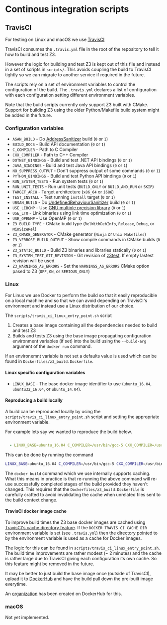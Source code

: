 # Continous integration scripts

## TravisCI

For testing on Linux and macOS we use [TravisCI](https://travis-ci.org/)

TravisCI consumes the `.travis.yml` file in the root of the repository
to tell it how to build and test Z3.

However the logic for building and test Z3 is kept out of this file
and instead in a set of scripts in `scripts/`. This avoids
coupling the build to TravisCI tightly so we can migrate to another
service if required in the future.

The scripts rely on a set of environment variables to control the configuration
of the build. The `.travis.yml` declares a list of configuration with each
configuration setting different environment variables.

Note that the build scripts currently only support Z3 built with CMake. Support
for building Z3 using the older Python/Makefile build system might be added in
the future.

### Configuration variables

* `ASAN_BUILD` - Do [AddressSanitizer](https://github.com/google/sanitizers/wiki/AddressSanitizer) build (`0` or `1`)
* `BUILD_DOCS` - Build API documentation (`0` or `1`)
* `C_COMPILER` - Path to C Compiler
* `CXX_COMPILER` - Path to C++ Compiler
* `DOTNET_BINDINGS` - Build and test .NET API bindings (`0` or `1`)
* `JAVA_BINDINGS` - Build and test Java API bindings (`0` or `1`)
* `NO_SUPPRESS_OUTPUT` - Don't suppress output of some commands (`0` or `1`)
* `PYTHON_BINDINGS` - Build and test Python API bindings (`0` or `1`)
* `RUN_SYSTEM_TESTS` - Run system tests (`0` or `1`)
* `RUN_UNIT_TESTS` - Run unit tests (`BUILD_ONLY` or `BUILD_AND_RUN` or `SKIP`)
* `TARGET_ARCH` - Target architecture (`x86_64` or `i686`)
* `TEST_INSTALL` - Test running `install` target (`0` or `1`)
* `UBSAN_BUILD` - Do [UndefinedBehaviourSanitizer](https://clang.llvm.org/docs/UndefinedBehaviorSanitizer.html) build (`0` or `1`)
* `USE_LIBGMP` - Use [GNU multiple precision library](https://gmplib.org/) (`0` or `1`)
* `USE_LTO` - Link binaries using link time optimization (`0` or `1`)
* `USE_OPENMP` - Use OpenMP (`0` or `1`)
* `Z3_BUILD_TYPE` - CMake build type (`RelWithDebInfo`, `Release`, `Debug`, or `MinSizeRel`)
* `Z3_CMAKE_GENERATOR` - CMake generator (`Ninja` or `Unix Makefiles`)
* `Z3_VERBOSE_BUILD_OUTPUT` - Show compile commands in CMake builds (`0` or `1`)
* `Z3_STATIC_BUILD` - Build Z3 binaries and libraries statically (`0` or `1`)
* `Z3_SYSTEM_TEST_GIT_REVISION` - Git revision of [z3test](https://github.com/Z3Prover/z3test). If empty lastest revision will be used.
* `Z3_WARNINGS_AS_ERRORS` - Set the `WARNINGS_AS_ERRORS` CMake option pased to Z3 (`OFF`, `ON`, or `SERIOUS_ONLY`)

### Linux

For Linux we use Docker to perform the build so that it easily reproducible
on a local machine and so that we can avoid depending on TravisCI's environment
and instead use a Linux distribution of our choice.

The `scripts/travis_ci_linux_entry_point.sh` script

1. Creates a base image containing all the dependencies needed to build and test Z3
2. Builds and tests Z3 using the base image propagating configuration environment
   variables (if set) into the build using the `--build-arg` argument of the `docker run`
   command.

If an environemnt variable is not set a defaults value is used which can be
found in `Dockerfiles/z3_build.Dockerfile`.

#### Linux specific configuration variables

* `LINUX_BASE` - The base docker image identifier to use (`ubuntu_16.04`, `ubuntu32_16.04`, or `ubuntu_14.04`).

#### Reproducing a build locally

A build can be reproduced locally by using the `scripts/travis_ci_linux_entry_point.sh`
script and setting the appropriate environment variable.

For example lets say we wanted to reproduce the build below.

```yaml

  - LINUX_BASE=ubuntu_16.04 C_COMPILER=/usr/bin/gcc-5 CXX_COMPILER=/usr/bin/g++-5 TARGET_ARCH=x86_64 Z3_BUILD_TYPE=RelWithDebInfo
```

This can be done by running the command

```bash
LINUX_BASE=ubuntu_16.04 C_COMPILER=/usr/bin/gcc-5 CXX_COMPILER=/usr/bin/g++-5 TARGET_ARCH=x86_64 Z3_BUILD_TYPE=RelWithDebInfo scripts/travis_ci_linux_entry_point.sh
```

The `docker build` command which we use internally supports caching. What this
means in practice is that re-running the above command will re-use successfully
completed stages of the build provided they haven't changed. This requires that
the `Dockerfiles/z3_build.Dockerfile` is carefully crafted to avoid invalidating
the cache when unrelated files sent to the build context change.

#### TravisCI docker image cache

To improve build times the Z3 base docker images are cached using
[TravisCI's cache directory feature](https://docs.travis-ci.com/user/caching).
If the `DOCKER_TRAVIS_CI_CACHE_DIR` environment variable is set (see `.travis.yml`)
then the directory pointed to by the environment variable is used as a cache
for Docker images.

The logic for this can be found in `scripts/travis_ci_linux_entry_point.sh`.
The build time improvements are rather modest (~ 2 minutes) and the cache is
rather large due to TravisCI giving each configuration its own cache. So this
feature might be removed in the future.

It may be better to just build the base image once (outside of TravisCI), upload
it to [DockerHub](https://hub.docker.com/) and have the build pull down the pre-built
image everytime.

An [organization](https://hub.docker.com/u/z3prover/) has been created on
DockerHub for this.

### macOS

Not yet implemented.
